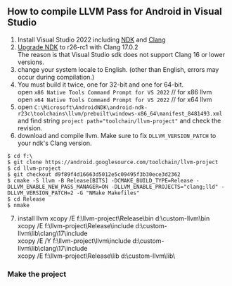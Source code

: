 ## How to compile LLVM Pass for Android in Visual Studio

1. Install Visual Studio 2022 including [NDK](https://learn.microsoft.com/en-us/cpp/cross-platform/install-visual-cpp-for-cross-platform-mobile-development?view=msvc-170) and [Clang](https://learn.microsoft.com/en-us/cpp/build/clang-support-msbuild?view=msvc-170)
2. [Upgrade NDK](https://github.com/codetronik/CodetronikPass/blob/main/doc/UpgradeVisualStudioNDK.md) to r26-rc1 with Clang 17.0.2<br>
The reason is that Visual Studio sdk does not support Clang 16 or lower versions.
3. change your system locale to English. (other than English, errors may occur during compilation.) 
4. You must build it twice, one for 32-bit and one for 64-bit.<br>
   open ```x86 Native Tools Command Prompt for VS 2022``` // for x86 llvm<br>
   open ```x64 Native Tools Command Prompt for VS 2022``` // for x64 llvm
5. open ```C:\Microsoft\AndroidNDK\android-ndk-r23c\toolchains\llvm/prebuilt\windows-x86_64\manifest_8481493.xml``` and find string ```project path="toolchain/llvm-project"``` and check the revision.
6. download and compile llvm. Make sure to fix ```DLLVM_VERSION_PATCH``` to your ndk's Clang version.
```
$ cd f:\
$ git clone https://android.googlesource.com/toolchain/llvm-project
$ cd llvm-project
$ git checkout d9f89f4d16663d5012e5c09495f3b30ece3d2362
$ cmake -S llvm -B Release[BITS] -DCMAKE_BUILD_TYPE=Release -DLLVM_ENABLE_NEW_PASS_MANAGER=ON -DLLVM_ENABLE_PROJECTS="clang;lld" -DLLVM_VERSION_PATCH=2 -G "NMake Makefiles"
$ cd Release
$ nmake
```
7. install llvm
xcopy /E f:\llvm-project\Release\bin d:\custom-llvm\bin\
xcopy /E f:\llvm-project\Release\include d:\custom-llvm\lib\clang\17\include\
xcopy /E /Y f:\llvm-project\llvm\include d:\custom-llvm\lib\clang\17\include\
xcopy /E f:\llvm-project\Release\lib d:\custom-llvm\lib\

### Make the project
